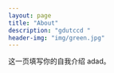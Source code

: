 ```yaml
---
layout: page
title: "About"
description: "gdutccd " 
header-img: "img/green.jpg"
---
```


这一页填写你的自我介绍 adad。






